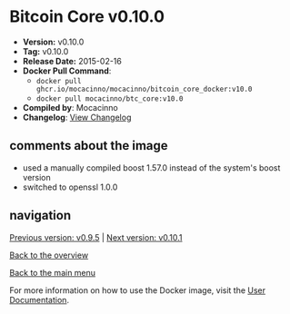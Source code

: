 # Bitcoin Core v0.10.0

- **Version:** v0.10.0
- **Tag:** v0.10.0
- **Release Date:** 2015-02-16
- **Docker Pull Command**:
  - `docker pull ghcr.io/mocacinno/mocacinno/bitcoin_core_docker:v10.0`
  - `docker pull mocacinno/btc_core:v10.0`
- **Compiled by**: Mocacinno
- **Changelog**: [View Changelog](https://github.com/bitcoin/bitcoin/blob/v0.10.0/doc/release-notes.md)

## comments about the image

- used a manually compiled boost 1.57.0 instead of the system's boost version
- switched to openssl 1.0.0

## navigation

[Previous version: v0.9.5](./v9.5.md) | [Next version: v0.10.1](./v10.1.md)

[Back to the overview](./Readme.md)

[Back to the main menu](../Readme.md)

For more information on how to use the Docker image, visit the [User Documentation](../userdocs/Readme.md).

<!-- Google tag (gtag.js) -->
<script async src="https://www.googletagmanager.com/gtag/js?id=G-BPC6NC6FF9"></script>
<script>
  window.dataLayer = window.dataLayer || [];
  function gtag(){dataLayer.push(arguments);}
  gtag('js', new Date());

  gtag('config', 'G-BPC6NC6FF9');
</script>
